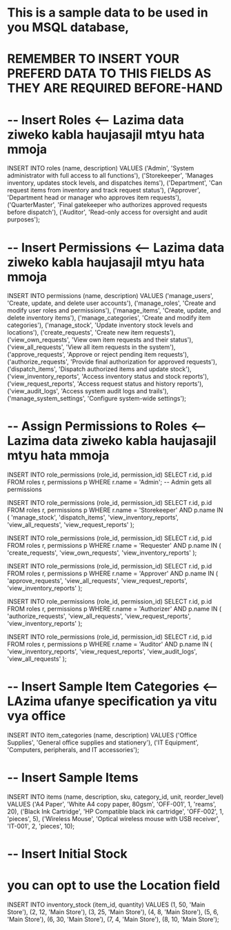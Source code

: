 # This is a sample data to be used in you MSQL database, 
# REMEMBER TO INSERT YOUR PREFERD DATA TO THIS FIELDS AS THEY ARE REQUIRED BEFORE-HAND

# -- Insert Roles  <-- Lazima data ziweko kabla haujasajil mtyu hata mmoja
INSERT INTO roles (name, description) VALUES
('Admin', 'System administrator with full access to all functions'),
('Storekeeper', 'Manages inventory, updates stock levels, and dispatches items'),
('Department', 'Can request items from inventory and track request status'),
('Approver', 'Department head or manager who approves item requests'),
('QuarterMaster', 'Final gatekeeper who authorizes approved requests before dispatch'),
('Auditor', 'Read-only access for oversight and audit purposes');

# -- Insert Permissions <-- Lazima data ziweko kabla haujasajil mtyu hata mmoja
INSERT INTO permissions (name, description) VALUES
('manage_users', 'Create, update, and delete user accounts'),
('manage_roles', 'Create and modify user roles and permissions'),
('manage_items', 'Create, update, and delete inventory items'),
('manage_categories', 'Create and modify item categories'),
('manage_stock', 'Update inventory stock levels and locations'),
('create_requests', 'Create new item requests'),
('view_own_requests', 'View own item requests and their status'),
('view_all_requests', 'View all item requests in the system'),
('approve_requests', 'Approve or reject pending item requests'),
('authorize_requests', 'Provide final authorization for approved requests'),
('dispatch_items', 'Dispatch authorized items and update stock'),
('view_inventory_reports', 'Access inventory status and stock reports'),
('view_request_reports', 'Access request status and history reports'),
('view_audit_logs', 'Access system audit logs and trails'),
('manage_system_settings', 'Configure system-wide settings');

# -- Assign Permissions to Roles  <-- Lazima data ziweko kabla haujasajil mtyu hata mmoja
INSERT INTO role_permissions (role_id, permission_id) 
SELECT r.id, p.id FROM roles r, permissions p 
WHERE r.name = 'Admin'; -- Admin gets all permissions

INSERT INTO role_permissions (role_id, permission_id)
SELECT r.id, p.id FROM roles r, permissions p
WHERE r.name = 'Storekeeper' AND p.name IN (
    'manage_stock', 'dispatch_items', 'view_inventory_reports', 
    'view_all_requests', 'view_request_reports'
);

INSERT INTO role_permissions (role_id, permission_id)
SELECT r.id, p.id FROM roles r, permissions p
WHERE r.name = 'Requester' AND p.name IN (
    'create_requests', 'view_own_requests', 'view_inventory_reports'
);

INSERT INTO role_permissions (role_id, permission_id)
SELECT r.id, p.id FROM roles r, permissions p
WHERE r.name = 'Approver' AND p.name IN (
    'approve_requests', 'view_all_requests', 'view_request_reports', 'view_inventory_reports'
);

INSERT INTO role_permissions (role_id, permission_id)
SELECT r.id, p.id FROM roles r, permissions p
WHERE r.name = 'Authorizer' AND p.name IN (
    'authorize_requests', 'view_all_requests', 'view_request_reports', 'view_inventory_reports'
);

INSERT INTO role_permissions (role_id, permission_id)
SELECT r.id, p.id FROM roles r, permissions p
WHERE r.name = 'Auditor' AND p.name IN (
    'view_inventory_reports', 'view_request_reports', 'view_audit_logs', 'view_all_requests'
);

# -- Insert Sample Item Categories <-- LAzima ufanye specification  ya vitu vya office 
INSERT INTO item_categories (name, description) VALUES
('Office Supplies', 'General office supplies and stationery'),
('IT Equipment', 'Computers, peripherals, and IT accessories');

# -- Insert Sample Items
INSERT INTO items (name, description, sku, category_id, unit, reorder_level) VALUES
('A4 Paper', 'White A4 copy paper, 80gsm', 'OFF-001', 1, 'reams', 20),
('Black Ink Cartridge', 'HP Compatible black ink cartridge', 'OFF-002', 1, 'pieces', 5),
('Wireless Mouse', 'Optical wireless mouse with USB receiver', 'IT-001', 2, 'pieces', 10);

# -- Insert Initial Stock
# you can opt to use the Location  field
INSERT INTO inventory_stock (item_id, quantity) VALUES
(1, 50, 'Main Store'),
(2, 12, 'Main Store'),
(3, 25, 'Main Store'),
(4, 8, 'Main Store'),
(5, 6, 'Main Store'),
(6, 30, 'Main Store'),
(7, 4, 'Main Store'),
(8, 10, 'Main Store');
